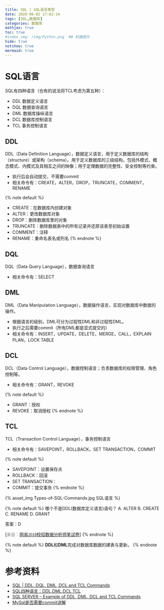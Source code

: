 ```yaml
---
title: SQL | SQL语言类型
date: 2020-06-02 17:02:14
tags: [SQL,数据库]
categories: 数据库
mathjax: true
toc: true
#index_img: /img/Python.png  ## 封面图片
hide: true
notshow: true
mermaid: true
---
```


<center></center>
<!--more-->


# SQL语言

SQL有四种语言（也有的说法将TCL考虑为第五种）：
- DDL  数据定义语言
- DQL  数据查询语言
- DML  数据库操纵语言
- DCL  数据库控制语言
- TCL  事务控制语言

## DDL
DDL（Data Definition Language），数据定义语言，用于定义数据库的结构（structure）或架构（schema）。用于定义数据库的三级结构，包括外模式、概念模式、内模式及其相互之间的映像；用于定理数据的完整性、安全控制等约束。
- 执行后会自动提交，不需要commit
- 相关命令有：CREATE，ALTER，DROP，TRUNCATE，COMMENT，RENAME

{% note default %}
- CREATE：在数据库内创建对象
- ALTER：更改数据库对象
- DROP：删除数据库里的对象
- TRUNCATE：删除数据表中的所有记录并还原该表至初始设置
- COMMENT：注释
- RENAME：重命名表名或列名
{% endnote %}

## DQL
DQL（Data Query Language），数据查询语言
- 相关命令有：SELECT

## DML
DML（Data Manipulation Language），数据操作语言，实现对数据库中数据的操作。
- 根据语言的级别，DML可分为过程性DML和非过程性DML。
- 执行之后需要commit（所有DML都是显式提交的）
- 相关命令有：INSERT，UPDATE，DELETE，MERGE，CALL，EXPLAIN PLAN，LOCK TABLE

## DCL
DCL（Data Control Language），数据控制语言；负责数据库的权限管理、角色控制等。
- 相关命令有：GRANT，REVOKE

{% note default %}
- GRANT：授权
- REVOKE：取消授权
{% endnote %}

## TCL
TCL（Transaction Control Language），事务控制语言
- 相关命令有：SAVEPOINT，ROLLBACK，SET TRANSACTION，COMMIT

{% note default %}
- SAVEPOINT：设置保存点
- ROLLBACK：回滚
- SET TRANSACTION：
- COMMIT：提交事务
{% endnote %}

<meta name="referrer" content="no-referrer" />
{% asset_img Types-of-SQL-Commands.jpg SQL语言 %}

{% note default %}
哪个不是DDL(数据库定义语言)语句？
A. ALTER
B. CREATE
C. RENAME
D. GRANT

答案：D

[<font face="宋体" color="grey">来自：[网易2018校招数据分析师笔试卷](https://www.nowcoder.com/questionTerminal/29cb393ca36146e78230f07f096247e5)</font>]
{% endnote %}

{% note default %}
**DDL**和**DML**完成对数据库数据的建表与更新。
{% endnote %}

# 参考资料
- [SQL | DDL, DQL, DML, DCL and TCL Commands](https://www.geeksforgeeks.org/sql-ddl-dql-dml-dcl-tcl-commands/)
- [SQL四种语言：DDL,DML,DCL,TCL](https://www.cnblogs.com/henryhappier/archive/2010/07/05/1771295.html)
- [SQL SERVER – Example of DDL, DML, DCL and TCL Commands](https://blog.sqlauthority.com/2009/05/02/sql-server-example-of-ddl-dml-dcl-and-tcl-commands/)
- [MySql是否需要commit详解](https://www.jb51.net/article/160797.htm)